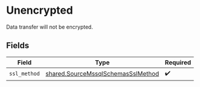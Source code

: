 # Unencrypted

Data transfer will not be encrypted.


## Fields

| Field                                                                                    | Type                                                                                     | Required                                                                                 | Description                                                                              |
| ---------------------------------------------------------------------------------------- | ---------------------------------------------------------------------------------------- | ---------------------------------------------------------------------------------------- | ---------------------------------------------------------------------------------------- |
| `ssl_method`                                                                             | [shared.SourceMssqlSchemasSslMethod](../../models/shared/sourcemssqlschemassslmethod.md) | :heavy_check_mark:                                                                       | N/A                                                                                      |